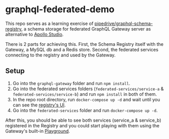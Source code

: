 # graphql-federated-demo

This repo serves as a learning exercise of [pipedrive/graphql-schema-registry](https://github.com/pipedrive/graphql-schema-registry),
a schema storage for federated GraphQL Gateway server as alternative to [Apollo Studio](https://studio.apollographql.com).

There is 2 parts for achieving this. First, the Schema Registry itself with the Gateway, a MySQL db and a Redis store.
Second, the federated services connecting to the registry and used by the Gateway.

## Setup

1. Go into the `graphql-gateway` folder and run `npm install`.
2. Go into the federated services folders (`federated-services/service-a` & `federated-services/service-b`) and run `npm install` in both of them.
3. In the repo root directory, run `docker-compose up -d` and wait until you can see the [registry's UI](http://localhost:3000/).
4. Go into the `federated-services` folder and run `docker-compose up -d`.

After this, you should be able to see both services (service_a & service_b) registered in the Registry and you could start
playing with them using the Gateway's built-in [Playground](http://localhost:6100/graphql).
